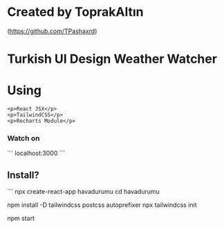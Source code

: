 # Created by ToprakAltın
(https://github.com/TPashaxrd)

<h1>Turkish UI Design Weather Watcher</h1>
 
# Using 
    <p>React JSX</p>
    <p>TailwindCSS</p>
    <p>Recharts Module</p>

<h3>Watch on</h3>
```
localhost:3000
```

<h2>Install?</h2>
```
npx create-react-app havadurumu
cd havadurumu

npm install -D tailwindcss postcss autoprefixer
npx tailwindcss init

npm start
```
